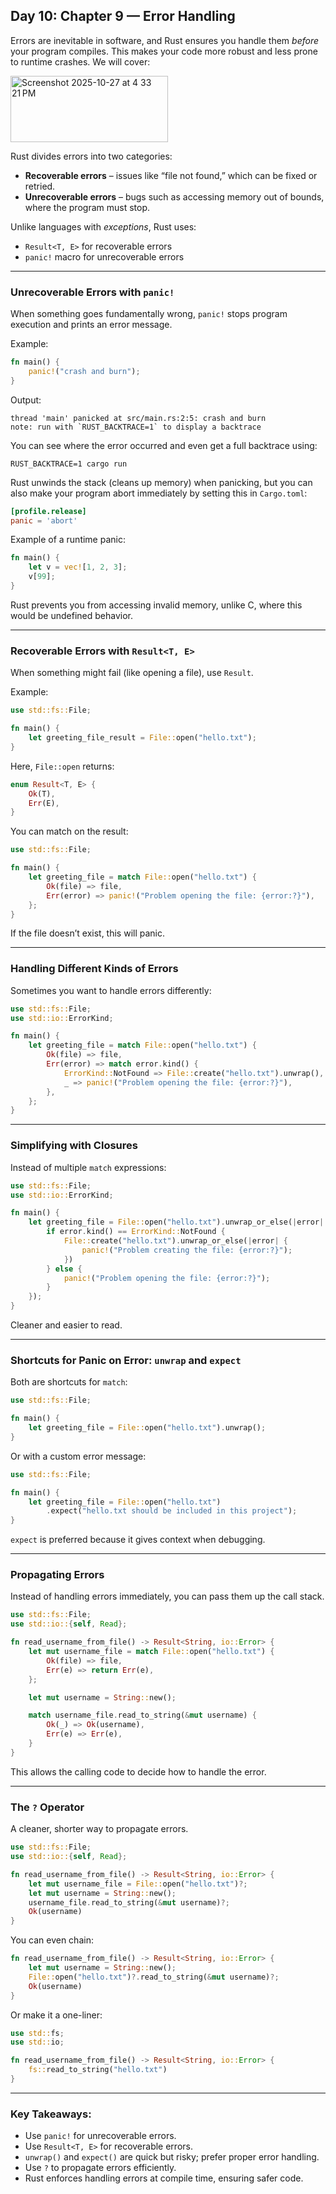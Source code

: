 ## Day 10: Chapter 9 — Error Handling

Errors are inevitable in software, and Rust ensures you handle them *before* your program compiles. This makes your code more robust and less prone to runtime crashes. We will cover:

<img width="252" height="106" alt="Screenshot 2025-10-27 at 4 33 21 PM" src="https://github.com/user-attachments/assets/d5fc94f6-afb0-4dd3-9fdf-8186a2a2e195" />

Rust divides errors into two categories:

* **Recoverable errors** – issues like “file not found,” which can be fixed or retried.
* **Unrecoverable errors** – bugs such as accessing memory out of bounds, where the program must stop.

Unlike languages with *exceptions*, Rust uses:

* `Result<T, E>` for recoverable errors
* `panic!` macro for unrecoverable errors

---

### Unrecoverable Errors with `panic!`

When something goes fundamentally wrong, `panic!` stops program execution and prints an error message.

Example:

```rust
fn main() {
    panic!("crash and burn");
}
```

Output:

```
thread 'main' panicked at src/main.rs:2:5: crash and burn
note: run with `RUST_BACKTRACE=1` to display a backtrace
```

You can see where the error occurred and even get a full backtrace using:

```
RUST_BACKTRACE=1 cargo run
```

Rust unwinds the stack (cleans up memory) when panicking, but you can also make your program abort immediately by setting this in `Cargo.toml`:

```toml
[profile.release]
panic = 'abort'
```

Example of a runtime panic:

```rust
fn main() {
    let v = vec![1, 2, 3];
    v[99];
}
```

Rust prevents you from accessing invalid memory, unlike C, where this would be undefined behavior.

---

### Recoverable Errors with `Result<T, E>`

When something might fail (like opening a file), use `Result`.

Example:

```rust
use std::fs::File;

fn main() {
    let greeting_file_result = File::open("hello.txt");
}
```

Here, `File::open` returns:

```rust
enum Result<T, E> {
    Ok(T),
    Err(E),
}
```

You can match on the result:

```rust
use std::fs::File;

fn main() {
    let greeting_file = match File::open("hello.txt") {
        Ok(file) => file,
        Err(error) => panic!("Problem opening the file: {error:?}"),
    };
}
```

If the file doesn’t exist, this will panic.

---

### Handling Different Kinds of Errors

Sometimes you want to handle errors differently:

```rust
use std::fs::File;
use std::io::ErrorKind;

fn main() {
    let greeting_file = match File::open("hello.txt") {
        Ok(file) => file,
        Err(error) => match error.kind() {
            ErrorKind::NotFound => File::create("hello.txt").unwrap(),
            _ => panic!("Problem opening the file: {error:?}"),
        },
    };
}
```

---

### Simplifying with Closures

Instead of multiple `match` expressions:

```rust
use std::fs::File;
use std::io::ErrorKind;

fn main() {
    let greeting_file = File::open("hello.txt").unwrap_or_else(|error| {
        if error.kind() == ErrorKind::NotFound {
            File::create("hello.txt").unwrap_or_else(|error| {
                panic!("Problem creating the file: {error:?}");
            })
        } else {
            panic!("Problem opening the file: {error:?}");
        }
    });
}
```

Cleaner and easier to read.

---

### Shortcuts for Panic on Error: `unwrap` and `expect`

Both are shortcuts for `match`:

```rust
use std::fs::File;

fn main() {
    let greeting_file = File::open("hello.txt").unwrap();
}
```

Or with a custom error message:

```rust
use std::fs::File;

fn main() {
    let greeting_file = File::open("hello.txt")
        .expect("hello.txt should be included in this project");
}
```

`expect` is preferred because it gives context when debugging.

---

### Propagating Errors

Instead of handling errors immediately, you can pass them up the call stack.

```rust
use std::fs::File;
use std::io::{self, Read};

fn read_username_from_file() -> Result<String, io::Error> {
    let mut username_file = match File::open("hello.txt") {
        Ok(file) => file,
        Err(e) => return Err(e),
    };

    let mut username = String::new();

    match username_file.read_to_string(&mut username) {
        Ok(_) => Ok(username),
        Err(e) => Err(e),
    }
}
```

This allows the calling code to decide how to handle the error.

---

### The `?` Operator

A cleaner, shorter way to propagate errors.

```rust
use std::fs::File;
use std::io::{self, Read};

fn read_username_from_file() -> Result<String, io::Error> {
    let mut username_file = File::open("hello.txt")?;
    let mut username = String::new();
    username_file.read_to_string(&mut username)?;
    Ok(username)
}
```

You can even chain:

```rust
fn read_username_from_file() -> Result<String, io::Error> {
    let mut username = String::new();
    File::open("hello.txt")?.read_to_string(&mut username)?;
    Ok(username)
}
```

Or make it a one-liner:

```rust
use std::fs;
use std::io;

fn read_username_from_file() -> Result<String, io::Error> {
    fs::read_to_string("hello.txt")
}
```

---

### Key Takeaways:

* Use `panic!` for unrecoverable errors.
* Use `Result<T, E>` for recoverable errors.
* `unwrap()` and `expect()` are quick but risky; prefer proper error handling.
* Use `?` to propagate errors efficiently.
* Rust enforces handling errors at compile time, ensuring safer code.
